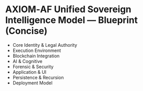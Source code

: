 # AXIOM‑AF Unified Sovereign Intelligence Model — Blueprint (Concise)
- Core Identity & Legal Authority
- Execution Environment
- Blockchain Integration
- AI & Cognitive
- Forensic & Security
- Application & UI
- Persistence & Recursion
- Deployment Model
